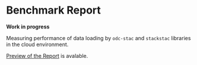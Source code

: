 # Benchmark Report 

**Work in progress**

Measuring performance of data loading by `odc-stac` and `stackstac` libraries in the cloud environment.

[Preview of the Report](https://benchmark-odc-stac-vs-stackstac.netlify.app/) is avalable.
